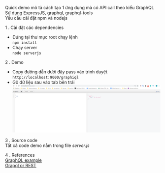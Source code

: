 Quick demo mô tả cách tạo 1 ứng dụng mà có API call theo kiểu GraphQL    
Sử dụng ExpressJS, graphql, graphql-tools  
Yều cầu cài đặt npm và nodejs  

1 . Cài đặt các dependencies  
- Đứng tại thư mục root chạy lệnh  
`npm install`
- Chạy server   
`node serverjs`

2 . Demo  

- Copy đường dẫn dưới đây pass vào trình duyệt  
`http://localhost:9000/graphiql` 
- Gõ dữ liệu sau vào tab bên trái  
![Graphiql](graphiql.png?raw=true "Graphiql")  

3 . Source code  
Tất cả code demo nằm trong file _server.js_  

4 . References  
[GraphQL example](https://www.tutorialspoint.com/graphql/graphql_example.htm)  
[Grapql or REST](https://dev.to/sadarshannaiynar/graphql-or-rest-what-should-i-use-38mj)